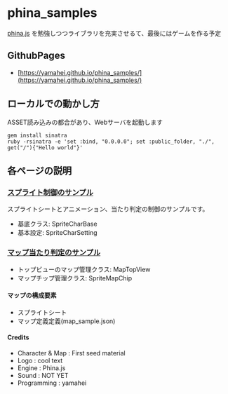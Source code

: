 phina_samples
=============

[phina.js](https://phinajs.com/) を勉強しつつライブラリを充実させるて、最後にはゲームを作る予定

GithubPages
--------

* [https://yamahei.github.io/phina_samples/](https://yamahei.github.io/phina_samples/)

ローカルでの動かし方
--------

ASSET読み込みの都合があり、Webサーバを起動します

```
gem install sinatra
ruby -rsinatra -e 'set :bind, "0.0.0.0"; set :public_folder, "./", get("/"){"Hello world"}'
```

各ページの説明
--------------

### [スプライト制御のサンプル](char_sample.html)

スプライトシートとアニメーション、当たり判定の制御のサンプルです。

* 基底クラス: SpriteCharBase
* 基本設定: SpriteCharSetting

### [マップ当たり判定のサンプル](map_sample.html)

* トップビューのマップ管理クラス: MapTopView
* マップチップ管理クラス: SpriteMapChip

#### マップの構成要素

* スプライトシート
* マップ定義定義(map_sample.json)

#### Credits

* Character & Map : First seed material
* Logo : cool text
* Engine : Phina.js
* Sound : NOT YET
* Programming : yamahei
